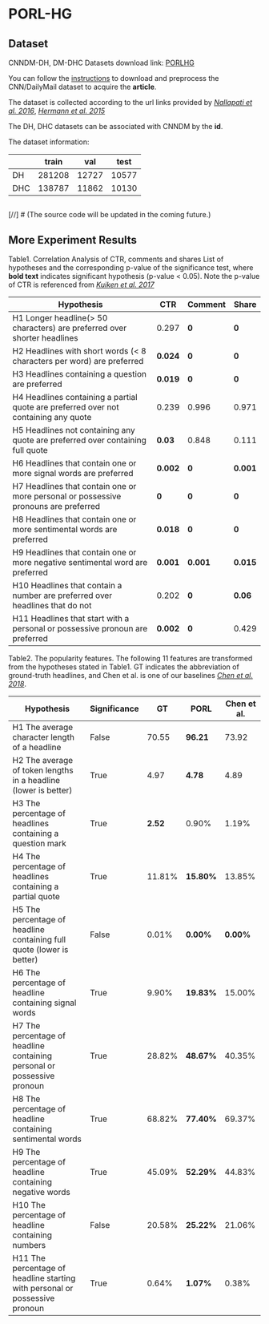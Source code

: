 # PORL-HG


## Dataset
CNNDM-DH, DM-DHC Datasets download link: [PORLHG](https://bit.ly/2TkSbIQ)

You can follow the [instructions](https://github.com/ChenRocks/cnn-dailymail) to download and preprocess the CNN/DailyMail dataset to acquire the **article**.

The dataset is collected according to the url links provided by <cite>[Nallapati et al. 2016](https://arxiv.org/abs/1602.06023)</cite>, <cite>[Hermann et al. 2015](http://papers.nips.cc/paper/5945-teaching-machines-to-read-and-comprehend.pdf)

The DH, DHC datasets can be associated with CNNDM by the **id**.

The dataset information:

|    | train  | val   | test  |
|----|--------|-------|-------|
| DH | 281208 | 12727 | 10577 |
| DHC| 138787 | 11862 | 10130 |


##
[//] # (The source code will be updated in the coming future.)

## More Experiment Results

Table1. Correlation Analysis of CTR, comments and shares
List of hypotheses and the corresponding p-value of the significance test, where **bold text** indicates significant hypothesis (p-value < 0.05). Note the p-value of CTR is referenced from <cite>[Kuiken et al. 2017](https://www.tandfonline.com/doi/full/10.1080/21670811.2017.1279978)</cite>

|Hypothesis | CTR | Comment | Share|
| ------------- |-------------| -----| -----|
|H1 Longer headline(> 50 characters) are preferred over shorter headlines|0.297|**0**|**0**|
|H2 Headlines with short words (< 8 characters per word) are preferred |**0.024**|**0**|**0**|
|H3 Headlines containing a question are preferred|**0.019**|**0**|**0**|
|H4 Headlines containing a partial quote are preferred over not containing any quote|0.239|0.996|0.971|
|H5 Headlines not containing any quote are preferred over containing full quote|**0.03**|0.848|0.111|
|H6 Headlines that contain one or more signal words are preferred |**0.002**|**0**|**0.001**|
|H7 Headlines that contain one or more personal or possessive pronouns are preferred|**0**|**0**|**0**|
|H8 Headlines that contain one or more sentimental words are preferred|**0.018**|**0**|**0**|
|H9 Headlines that contain one or more negative sentimental word are preferred|**0.001**|**0.001**|**0.015**|
|H10 Headlines that contain a number are preferred over headlines that do not|0.202|**0**|**0.06**|
|H11 Headlines that start with a personal or possessive pronoun are preferred|**0.002**|**0**|0.429|



Table2. The popularity features. The following 11 features are transformed from the hypotheses stated in Table1. GT indicates the abbreviation of ground-truth headlines, and Chen et al. is one of our baselines <cite>[Chen et al. 2018](https://arxiv.org/abs/1805.11080)</cite>.

|Hypothesis|Significance|GT|PORL|Chen et al.|
|----|----|----|----|----|
|H1 The average character length of a headline | False| 70.55|**96.21**|73.92|
|H2 The average of token lengths in a headline (lower is better) | True |  4.97 | **4.78** | 4.89|
|H3 The percentage of headlines containing a question mark | True | **2.52** | 0.90% | 1.19%|
|H4 The percentage of headlines containing a partial quote | True | 11.81% |**15.80%** | 13.85%|
|H5 The percentage of headline containing full quote (lower is better) | False | 0.01% | **0.00%** | **0.00%** |
|H6 The percentage of headline containing signal words | True | 9.90% | **19.83%** | 15.00% |
|H7 The percentage of headline containing personal or possessive pronoun | True | 28.82% | **48.67%** | 40.35%|
|H8 The percentage of headline containing sentimental words | True | 68.82% | **77.40%** | 69.37% |
|H9 The percentage of headline containing negative words | True | 45.09% | **52.29%** | 44.83%|
|H10 The percentage of headline containing numbers | False | 20.58% | **25.22%** | 21.06% |
|H11 The percentage of headline starting with personal or possessive pronoun | True | 0.64% |**1.07%** | 0.38% |

